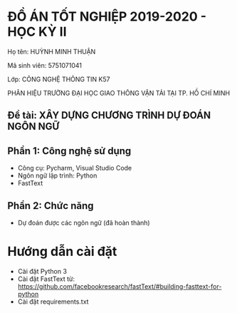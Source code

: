 # ĐỒ ÁN TỐT NGHIỆP 2019-2020 - HỌC KỲ II
Họ tên: HUỲNH MINH THUẬN

Mã sinh viên: 5751071041

Lớp: CÔNG NGHỆ THÔNG TIN K57

PHÂN HIỆU TRƯỜNG ĐẠI HỌC GIAO THÔNG VẬN TẢI TẠI TP. HỒ CHÍ MINH
## Đề tài: XÂY DỰNG CHƯƠNG TRÌNH DỰ ĐOÁN NGÔN NGỮ
## Phần 1: Công nghệ sử dụng
- Công cụ: Pycharm, Visual Studio Code
- Ngôn ngữ lập trình: Python
- FastText
## Phần 2: Chức năng
- Dự đoán được các ngôn ngữ (đã hoàn thành)
# Hướng dẫn cài đặt
- Cài đặt Python 3
- Cài đặt FastText từ: https://github.com/facebookresearch/fastText/#building-fasttext-for-python
- Cài đặt requirements.txt
